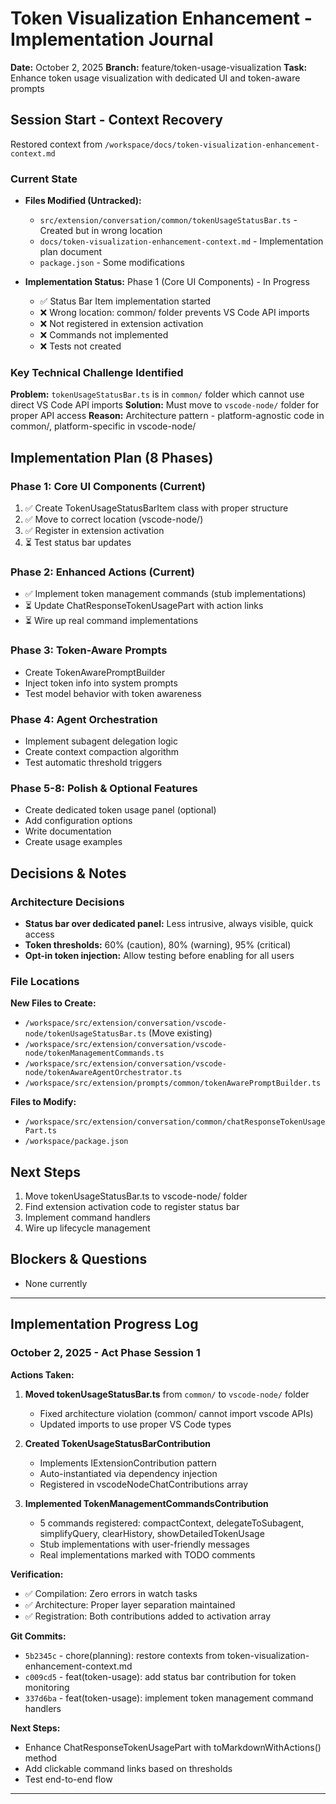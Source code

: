 # Token Visualization Enhancement - Implementation Journal
**Date:** October 2, 2025
**Branch:** feature/token-usage-visualization
**Task:** Enhance token usage visualization with dedicated UI and token-aware prompts

## Session Start - Context Recovery
Restored context from `/workspace/docs/token-visualization-enhancement-context.md`

### Current State
- **Files Modified (Untracked):**
  - `src/extension/conversation/common/tokenUsageStatusBar.ts` - Created but in wrong location
  - `docs/token-visualization-enhancement-context.md` - Implementation plan document
  - `package.json` - Some modifications

- **Implementation Status:** Phase 1 (Core UI Components) - In Progress
  - ✅ Status Bar Item implementation started
  - ❌ Wrong location: common/ folder prevents VS Code API imports
  - ❌ Not registered in extension activation
  - ❌ Commands not implemented
  - ❌ Tests not created

### Key Technical Challenge Identified
**Problem:** `tokenUsageStatusBar.ts` is in `common/` folder which cannot use direct VS Code API imports
**Solution:** Must move to `vscode-node/` folder for proper API access
**Reason:** Architecture pattern - platform-agnostic code in common/, platform-specific in vscode-node/

## Implementation Plan (8 Phases)

### Phase 1: Core UI Components (Current)
1. ✅ Create TokenUsageStatusBarItem class with proper structure
2. ✅ Move to correct location (vscode-node/)
3. ✅ Register in extension activation
4. ⏳ Test status bar updates

### Phase 2: Enhanced Actions (Current)
- ✅ Implement token management commands (stub implementations)
- ⏳ Update ChatResponseTokenUsagePart with action links
- ⏳ Wire up real command implementations

### Phase 3: Token-Aware Prompts
- Create TokenAwarePromptBuilder
- Inject token info into system prompts
- Test model behavior with token awareness

### Phase 4: Agent Orchestration
- Implement subagent delegation logic
- Create context compaction algorithm
- Test automatic threshold triggers

### Phase 5-8: Polish & Optional Features
- Create dedicated token usage panel (optional)
- Add configuration options
- Write documentation
- Create usage examples

## Decisions & Notes

### Architecture Decisions
- **Status bar over dedicated panel:** Less intrusive, always visible, quick access
- **Token thresholds:** 60% (caution), 80% (warning), 95% (critical)
- **Opt-in token injection:** Allow testing before enabling for all users

### File Locations
**New Files to Create:**
- `/workspace/src/extension/conversation/vscode-node/tokenUsageStatusBar.ts` (Move existing)
- `/workspace/src/extension/conversation/vscode-node/tokenManagementCommands.ts`
- `/workspace/src/extension/conversation/vscode-node/tokenAwareAgentOrchestrator.ts`
- `/workspace/src/extension/prompts/common/tokenAwarePromptBuilder.ts`

**Files to Modify:**
- `/workspace/src/extension/conversation/common/chatResponseTokenUsagePart.ts`
- `/workspace/package.json`

## Next Steps
1. Move tokenUsageStatusBar.ts to vscode-node/ folder
2. Find extension activation code to register status bar
3. Implement command handlers
4. Wire up lifecycle management

## Blockers & Questions
- None currently

---

## Implementation Progress Log

### October 2, 2025 - Act Phase Session 1

**Actions Taken:**
1. **Moved tokenUsageStatusBar.ts** from `common/` to `vscode-node/` folder
   - Fixed architecture violation (common/ cannot import vscode APIs)
   - Updated imports to use proper VS Code types
   
2. **Created TokenUsageStatusBarContribution** 
   - Implements IExtensionContribution pattern
   - Auto-instantiated via dependency injection
   - Registered in vscodeNodeChatContributions array
   
3. **Implemented TokenManagementCommandsContribution**
   - 5 commands registered: compactContext, delegateToSubagent, simplifyQuery, clearHistory, showDetailedTokenUsage
   - Stub implementations with user-friendly messages
   - Real implementations marked with TODO comments
   
**Verification:**
- ✅ Compilation: Zero errors in watch tasks
- ✅ Architecture: Proper layer separation maintained
- ✅ Registration: Both contributions added to activation array

**Git Commits:**
- `5b2345c` - chore(planning): restore contexts from token-visualization-enhancement-context.md
- `c009cd5` - feat(token-usage): add status bar contribution for token monitoring
- `337d6ba` - feat(token-usage): implement token management command handlers

**Next Steps:**
- Enhance ChatResponseTokenUsagePart with toMarkdownWithActions() method
- Add clickable command links based on thresholds
- Test end-to-end flow

---
